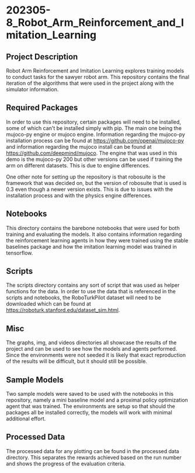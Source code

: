 # 202305-8_Robot_Arm_Reinforcement_and_Imitation_Learning
## Project Description
Robot Arm Reinforcement and Imitation Learning explores training models to conduct tasks for the sawyer robot arm.  This repository contains the final iteration of the algorithms that were used in the project along with the simulator information.

## Required Packages
In order to use this repository, certain packages will need to be installed, some of which can't be installed simply with pip.  The main one being the mujoco-py engine or mujoco engine.  Information regarding the mujoco-py installation process can be found at https://github.com/openai/mujoco-py and information regarding the mujoco install can be found at https://github.com/deepmind/mujoco.  The engine that was used in this demo is the mujoco-py 200 but other versions can be used if training the arm on different datasets.  This is due to engine differences.

One other note for setting up the repository is that robosuite is the framework that was decided on, but the version of robosuite that is used is 0.3 even though a newer version exists.  This is due to issues with the installation process and with the physics engine differences.

## Notebooks
This directory contains the barebone notebooks that were used for both training and evaluating the models.  It also contains information regarding the reinforcement learning agents in how they were trained using the stable baselines package and how the imitation learning model was trained in tensorflow.

## Scripts
The scripts directory contains any sort of script that was used as helper functions for the data.  In order to use the data that is referenced in the scripts and notebooks, the RoboTurkPilot dataset will need to be downloaded which can be found at https://roboturk.stanford.edu/dataset_sim.html.

## Misc
The graphs, img, and videos directories all showcase the results of the project and can be used to see how the models and agents performed.  Since the environments were not seeded it is likely that exact reproduction of the results will be difficult, but it should still be possible.

## Sample Models
Two sample models were saved to be used with the notebooks in this repository, namely a mini baseline model and a proximal policy optimization agent that was trained.  The environments are setup so that should the packages all be installed correctly, the models will work with minimal additional effort.

## Processed Data
The processed data for any plotting can be found in the processed data directory.  This separates the rewards achieved based on the run number and shows the progress of the evaluation criteria.
